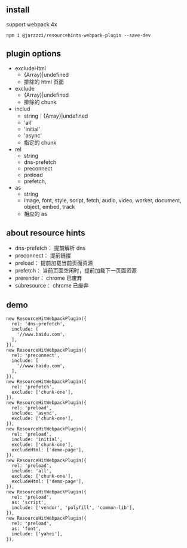 ## install
support webpack 4x
```
npm i @jarzzzi/resourcehints-webpack-plugin --save-dev
```

## plugin options
+ excludeHtml
  - {Array<string>}|undefined
  - 排除的 html 页面
+ exclude
  - {Array<string>}|undefined
  - 排除的 chunk
+ includ
  - string｜{Array<string>}|undefined
  - 'all'
  - 'initial'
  - 'async'
  - 指定的 chunk
+ rel
  - string
  - dns-prefetch
  - preconnect
  - preload
  - prefetch, 
+ as
  - string
  - image, font, style, script, fetch, audio, video, worker, document, object, embed, track
  - 相应的 as

## about resource hints
- dns-prefetch： 提前解析 dns
- preconnect： 提前链接
- preload： 提前加载当前页面资源
- prefetch： 当前页面空闲时，提前加载下一页面资源
- prerender： chrome 已废弃
- subresource： chrome 已废弃

## demo
```
new ResourceHitWebpackPlugin({
  rel: 'dns-prefetch',
  include: [
    '//www.baidu.com',
  ],
}),
new ResourceHitWebpackPlugin({
  rel: 'preconnect',
  include: [
    '//www.baidu.com',
  ],
}),
new ResourceHitWebpackPlugin({
  rel: 'prefetch',
  exclude: ['chunk-one'],
}),
new ResourceHitWebpackPlugin({
  rel: 'preload',
  include: 'async',
  exclude: ['chunk-one'],
}),
new ResourceHitWebpackPlugin({
  rel: 'preload',
  include: 'initial',
  exclude: ['chunk-one'],
  excludeHtml: ['demo-page'],
}),
new ResourceHitWebpackPlugin({
  rel: 'preload',
  include: 'all',
  exclude: ['chunk-one'],
  excludeHtml: ['demo-page'],
}),
new ResourceHitWebpackPlugin({
  rel: 'preload',
  as: 'script',
  include: ['vendor', 'polyfill', 'common-lib'],
}),
new ResourceHitWebpackPlugin({
  rel: 'preload',
  as: 'font',
  include: ['yahei'],
}),
```
